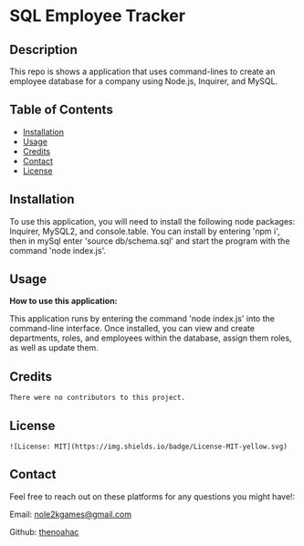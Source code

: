 # SQL Employee Tracker

  ## Description
 This repo is shows a application that uses command-lines to create an employee database for a company using Node.js, Inquirer, and MySQL.

  ## Table of Contents 
  * [Installation](#installation)
  * [Usage](#usage)
  * [Credits](#Credits)
  * [Contact](#Contact)
  * [License](#license)
  
  ## Installation

  To use this application, you will need to install the following node packages: Inquirer, MySQL2, and console.table. You can install by entering 'npm i', then in mySql enter 'source db/schema.sql' and start the program with the command 'node index.js'.

  ## Usage

  **How to use this application:**

  This application runs by entering the command 'node index.js' into the command-line interface. Once installed, you can view and create departments, roles, and employees within the database, assign them roles, as well as update them.
  ## Credits

    There were no contributors to this project.

  ## License

    ![License: MIT](https://img.shields.io/badge/License-MIT-yellow.svg)

  ## Contact

  Feel free to reach out on these platforms for any questions you might have!:

  Email:
  [nole2kgames@gmail.com](mailto:nole2kgames@gmail.com)

  Github:
  [thenoahac](https://github.com/thenoahac)